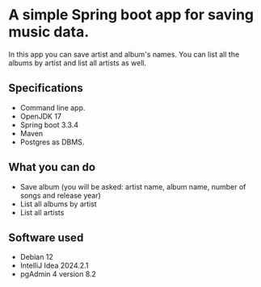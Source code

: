 # A simple Spring boot app for saving music data.

In this app you can save artist and album's names. You can list all the albums by artist and list all artists as well.

## Specifications
* Command line app.
* OpenJDK 17
* Spring boot 3.3.4
* Maven
* Postgres as DBMS.

## What you can do
* Save album (you will be asked: artist name, album name, number of songs and release year)
* List all albums by artist
* List all artists

## Software used
* Debian 12
* IntelliJ Idea 2024.2.1
* pgAdmin 4 version 8.2
